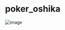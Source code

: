 # poker_oshika
![image](https://github.com/tomoshika256/poker_oshika/assets/93367508/5ff158d2-fa27-4207-874f-2700db97fe16)
